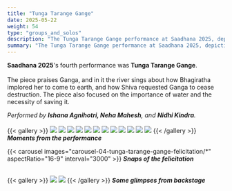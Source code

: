 ```yaml
---
title: "Tunga Tarange Gange"
date: 2025-05-22
weight: 54
type: "groups_and_solos"
description: "The Tunga Tarange Gange performance at Saadhana 2025, depicting Bhagiratha implring Ganga to come to earth and Shiva requesting she cease destruction, was presented by Ishana, Neha and Nidhi, students of the Shreyasi Gopinath Dance Academy."
summary: "The Tunga Tarange Gange performance at Saadhana 2025, depicting Bhagiratha implring Ganga to come to earth and Shiva requesting she cease destruction, was presented by Ishana, Neha and Nidhi, students of the Shreyasi Gopinath Dance Academy."
---
```

**Saadhana 2025**'s fourth performance was **Tunga Tarange Gange**.<br />
<br />
The piece praises Ganga, and in it the river sings about how Bhagiratha implored her to come to earth, and how Shiva requested Ganga to cease destruction. The piece also focused on the importance of water and the necessity of saving it.<br />

_Performed by **Ishana Agnihotri, Neha Mahesh**, and **Nidhi Kindra**._
<br /><br />
{{< gallery >}}
  <img src="gallery-04-tunga-tarange-gange-performance/04-P1071952.JPG" class="grid-w100 md:grid-w100 xl:grid-w50" />
  <img src="gallery-04-tunga-tarange-gange-performance/04-P1071955.JPG" class="grid-w50 md:grid-w50 xl:grid-w25" />
  <img src="gallery-04-tunga-tarange-gange-performance/04-P1071958.JPG" class="grid-w50 md:grid-w50 xl:grid-w25" />
  <img src="gallery-04-tunga-tarange-gange-performance/04-P1072004.JPG" class="grid-w50 md:grid-w50 xl:grid-w25" />
  <img src="gallery-04-tunga-tarange-gange-performance/04-P1072016.JPG" class="grid-w50 md:grid-w50 xl:grid-w25" />
  <img src="gallery-04-tunga-tarange-gange-performance/04-P1072028.JPG" class="grid-w50 md:grid-w50 xl:grid-w25" />
  <img src="gallery-04-tunga-tarange-gange-performance/04-P1072049.JPG" class="grid-w50 md:grid-w50 xl:grid-w25" />
  <img src="gallery-04-tunga-tarange-gange-performance/04-P1072085.JPG" class="grid-w100 md:grid-w100 xl:grid-w50" />
  <img src="gallery-04-tunga-tarange-gange-performance/04-P1072091.JPG" class="grid-w50 md:grid-w50 xl:grid-w25" />
  <img src="gallery-04-tunga-tarange-gange-performance/04-P1072110.JPG" class="grid-w50 md:grid-w50 xl:grid-w25" />
  <img src="gallery-04-tunga-tarange-gange-performance/04-P1072119.JPG" class="grid-w50 md:grid-w50 xl:grid-w25" />
  <img src="gallery-04-tunga-tarange-gange-performance/04-P1072134.JPG" class="grid-w50 md:grid-w50 xl:grid-w25" />
{{< /gallery >}}
_**Moments from the performance**_
<br />

{{< carousel images="carousel-04-tunga-tarange-gange-felicitation/*" aspectRatio="16-9" interval="3000" >}}
_**Snaps of the felicitation**_
<br />
<br />

{{< gallery >}}
  <img src="gallery-04-tunga-tarange-gange-backstage/04-P1071599.JPG" class="grid-w50 md:grid-w33 xl:grid-w50" />
  <img src="gallery-04-tunga-tarange-gange-backstage/04-P1071597.JPG" class="grid-w50 md:grid-w33 xl:grid-w20" />
{{< /gallery >}}
_**Some glimpses from backstage**_

